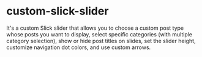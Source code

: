 # custom-slick-slider
It's a custom Slick slider that allows you to choose a custom post type whose posts you want to display, select specific categories (with multiple category selection), show or hide post titles on slides, set the slider height, customize navigation dot colors, and use custom arrows.
